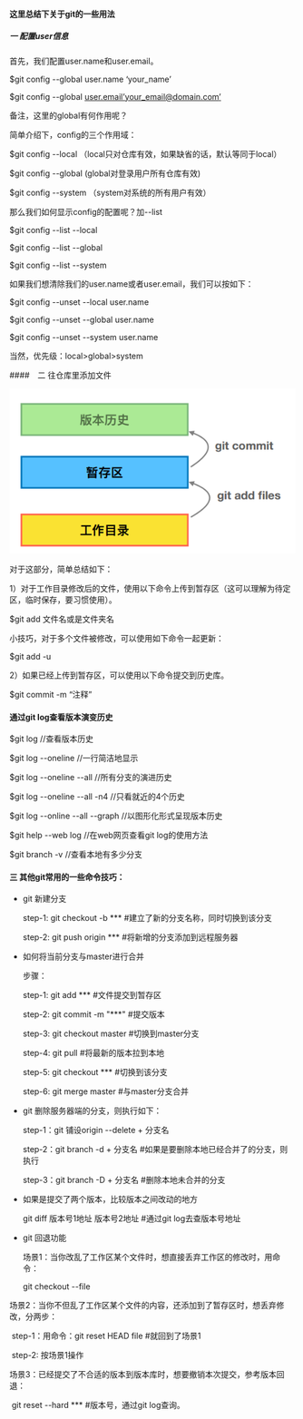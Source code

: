 #### 这里总结下关于git的一些用法

##### 一  配置user信息

首先，我们配置user.name和user.email。

$git config --global user.name ‘your_name’

$git config --global [user.email’your_email@domain.com’](mailto:user.email’your_email@domain.com’)

备注，这里的global有何作用呢？

简单介绍下，config的三个作用域：

$git config --local （local只对仓库有效，如果缺省的话，默认等同于local）

$git config --global  (global对登录用户所有仓库有效)

$git config --system （system对系统的所有用户有效）

 

那么我们如何显示config的配置呢？加--list

$git config --list --local

$git config --list --global

$git config --list --system

 

如果我们想清除我们的user.name或者user.email，我们可以按如下：

$git config --unset --local user.name

$git config --unset --global user.name

$git config --unset --system user.name 

 

当然，优先级：local>global>system



####　二 往仓库里添加文件

![](imgs/1.png)

对于这部分，简单总结如下：

1）对于工作目录修改后的文件，使用以下命令上传到暂存区（这可以理解为待定区，临时保存，要习惯使用）。

$git add 文件名或是文件夹名

小技巧，对于多个文件被修改，可以使用如下命令一起更新：

$git add -u 

2）如果已经上传到暂存区，可以使用以下命令提交到历史库。

$git commit -m “注释” 



####   通过git log查看版本演变历史

$git log //查看版本历史

$git log --oneline  //一行简洁地显示

$git log --oneline --all //所有分支的演进历史

$git log --oneline --all -n4 //只看就近的4个历史

$git log --online --all --graph //以图形化形式呈现版本历史

$git help --web log //在web网页查看git log的使用方法

$git branch -v //查看本地有多少分支



#### 三 其他git常用的一些命令技巧：

- git 新建分支

  step-1:  git checkout -b ***    #建立了新的分支名称，同时切换到该分支

  step-2:  git push origin *** #将新增的分支添加到远程服务器

  

- 如何将当前分支与master进行合并

  步骤：

  step-1: git add ***         #文件提交到暂存区

  step-2: git commit -m "***"    #提交版本

  step-3: git checkout master  #切换到master分支

  step-4: git pull  #将最新的版本拉到本地

  step-5:  git checkout  *** #切换到该分支

  step-6: git merge master #与master分支合并



- git 删除服务器端的分支，则执行如下：

  step-1：git 铺设origin --delete + 分支名 

  step-2：git branch -d  + 分支名 #如果是要删除本地已经合并了的分支，则执行

  step-3：git branch -D + 分支名 #删除本地未合并的分支



- 如果是提交了两个版本，比较版本之间改动的地方

  git diff   版本号1地址     版本号2地址   #通过git log去查版本号地址



- git 回退功能

  场景1：当你改乱了工作区某个文件时，想直接丢弃工作区的修改时，用命令：

  git checkout --file 



​       场景2：当你不但乱了工作区某个文件的内容，还添加到了暂存区时，想丢弃修改，分两步：

​      step-1：用命令：git reset HEAD file #就回到了场景1

​      step-2:  按场景1操作



​      场景3：已经提交了不合适的版本到版本库时，想要撤销本次提交，参考版本回退：

​       git reset --hard *** #版本号，通过git log查询。



